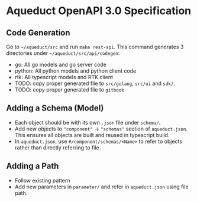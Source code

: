 # Aqueduct OpenAPI 3.0 Specification
## Code Generation
Go to `~/aqueduct/src` and run `make rest-api`. This command generates 3 directories under `~/aqueduct/src/api/codegen`:
* go: All go models and go server code
* python: All python models and python client code
* rtk: All typescript models and RTK client
* TODO: copy proper generated file to `src/golang`, `src/ui` and `sdk/`.
* TODO: copy proper generated file to `gitbook`

## Adding a Schema (Model)
* Each object should be with its own `.json` file under `schema/`.
* Add new objects to `"component"` -> `"schemas"` section of `aqueduct.json`. This ensures all objects are built and reused in typescript build.
* In `aqueduct.json`, use `#/component/schemas/<Name>` to refer to objects rather than directly referring to file.

## Adding a Path
* Follow existing pattern
* Add new parameters in `parameter/` and refer in `aqueduct.json` using file path.